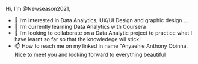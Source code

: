 Hi, I’m @Newseason2021,
- 👀 I’m interested in Data Analytics, UX/UI Design and graphic design ...
- 🌱 I’m currently learning Data Analytics with Coursera
- 💞️ I’m looking to collaborate on a Data Analytic project to practice what I have learnt so far so that the knowledege wil stick!
- 📫 How to reach me on my linked in name "Anyaehie Anthony Obinna. Nice to meet you and looking forward to everything beautiful
